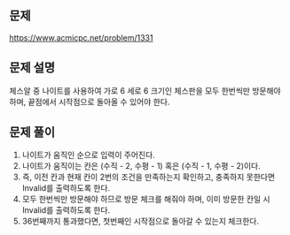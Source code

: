 ## 문제
https://www.acmicpc.net/problem/1331

## 문제 설명
체스알 중 나이트를 사용하여 가로 6 세로 6 크기인 체스판을 모두 한번씩만 방문해야 하며, 끝점에서 시작점으로 돌아올 수 있어야 한다.

## 문제 풀이
1. 나이트가 움직인 순으로 입력이 주어진다.
2. 나이트가 움직이는 칸은 (수직 - 2, 수평 - 1) 혹은 (수직 - 1, 수평 - 2)이다.
3. 즉, 이전 칸과 현재 칸이 2번의 조건을 만족하는지 확인하고, 충족하지 못한다면 Invalid를 출력하도록 한다.
4. 모두 한번씩만 방문해야 하므로 방문 체크를 해줘야 하며, 이미 방문한 칸일 시 Invalid를 출력하도록 한다.
5. 36번째까지 통과했다면, 첫번째인 시작점으로 돌아갈 수 있는지 체크한다.
